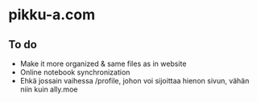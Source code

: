 # pikku-a.com

## To do
- Make it more organized & same files as in website
- Online notebook synchronization
- Ehkä jossain vaihessa /profile, johon voi sijoittaa hienon sivun, vähän niin kuin ally.moe